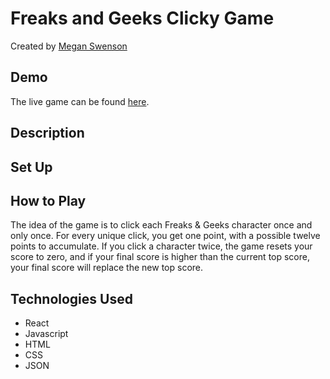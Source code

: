 # Freaks and Geeks Clicky Game
Created by [Megan Swenson](https://github.com/megswen)

## Demo
The live game can be found [here](https://megswen.github.io/react-clicky-game/).

## Description


## Set Up


## How to Play
The idea of the game is to click each Freaks & Geeks character once and only once. For every unique click, you get one point, with a possible twelve points to accumulate. If you click a character twice, the game resets your score to zero, and if your final score is higher than the current top score, your final score will replace the new top score.

## Technologies Used
* React
* Javascript
* HTML
* CSS
* JSON

